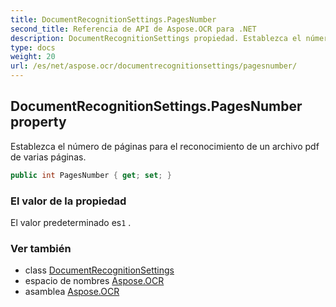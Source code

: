 ```yaml
---
title: DocumentRecognitionSettings.PagesNumber
second_title: Referencia de API de Aspose.OCR para .NET
description: DocumentRecognitionSettings propiedad. Establezca el número de páginas para el reconocimiento de un archivo pdf de varias páginas.
type: docs
weight: 20
url: /es/net/aspose.ocr/documentrecognitionsettings/pagesnumber/
---
```

## DocumentRecognitionSettings.PagesNumber property

Establezca el número de páginas para el reconocimiento de un archivo pdf de varias páginas.

```csharp
public int PagesNumber { get; set; }
```

### El valor de la propiedad

El valor predeterminado es`1` .

### Ver también

* class [DocumentRecognitionSettings](../)
* espacio de nombres [Aspose.OCR](../../documentrecognitionsettings/)
* asamblea [Aspose.OCR](../../../)


